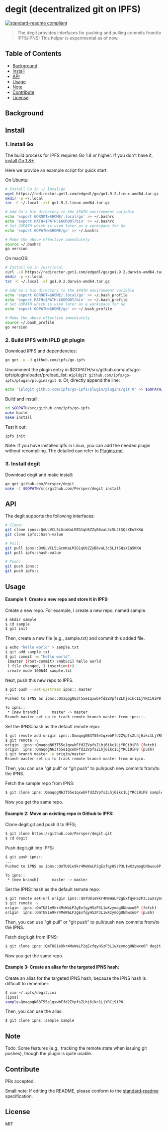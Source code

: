 # degit (decentralized git on IPFS)

[![standard-readme compliant](https://img.shields.io/badge/standard--readme-OK-green.svg?style=flat-square)](https://github.com/RichardLitt/standard-readme)

> The degit provides interfaces for pushing and pulling commits from/to IPFS/IPNS!
> This helper is experimental as of now.

## Table of Contents

- [Background](#background)
- [Install](#install)
- [API](#api)
- [Usage](#usage)
- [Note](#note)
- [Contribute](#contribute)
- [License](#license)

## Background

## Install

### 1. Install Go
The build process for IPFS requires Go 1.8 or higher. If you don't have it,
[install Go 1.8+](https://golang.org/doc/install).

Here we provide an example script for quick start.

On Ubuntu:
```bash
# Install Go in ~/.local/go
wget https://redirector.gvt1.com/edgedl/go/go1.9.2.linux-amd64.tar.gz
mkdir -p ~/.local
tar -C ~/.local -zxf go1.9.2.linux-amd64.tar.gz

# Add Go's bin directory to the $PATH environment variable
echo 'export GOROOT=$HOME/.local/go' >> ~/.bashrc
echo 'export PATH=$PATH:$GOROOT/bin' >> ~/.bashrc
# Set GOPATH which is used later as a workspace for Go
echo 'export GOPATH=$HOME/go' >> ~/.bashrc

# Make the above effective immediately
source ~/.bashrc
go version
```

On macOS:
```bash
# Install Go in /usr/local
curl -LO https://redirector.gvt1.com/edgedl/go/go1.9.2.darwin-amd64.tar.gz
mkdir -p ~/.local
tar -C ~/.local -xf go1.9.2.darwin-amd64.tar.gz

# Add Go's bin directory to the $PATH environment variable
echo 'export GOROOT=$HOME/.local/go' >> ~/.bash_profile
echo 'export PATH=$PATH:$GOROOT/bin' >> ~/.bash_profile
# Set GOPATH which is used later as a workspace for Go
echo 'export GOPATH=$HOME/go' >> ~/.bash_profile

# Make the above effective immediately
source ~/.bash_profile
go version
```

### 2. Build IPFS with IPLD git plugin

Download IPFS and dependencies:
```bash
go get -u -d github.com/ipfs/go-ipfs
```

Uncomment the plugin entry in $GOPATH/src/github.com/ipfs/go-ipfs/plugin/loader/preload_list: `#ipldgit github.com/ipfs/go-ipfs/plugin/plugins/git 0`. Or, directly append the line:
```bash
echo 'ipldgit github.com/ipfs/go-ipfs/plugin/plugins/git 0' >> $GOPATH/src/github.com/ipfs/go-ipfs/plugin/loader/preload_list
```

Build and install:
```bash
cd $GOPATH/src/github.com/ipfs/go-ipfs
make build
make install
```

Test it out:
```bash
ipfs init
```

Note: If you have installed ipfs in Linux, you can add the needed plugin
without recompiling. The detailed can refer to
[Plugins.md](https://github.com/ipfs/go-ipfs/blob/master/docs/plugins.md).

### 3. Install degit

Download degit and make install:
```bash
go get github.com/Persper/degit
make -C $GOPATH/src/github.com/Persper/degit install
```

## API

The degit supports the following interfaces:
```bash
# Clone:
git clone ipns::QmULVCL5LGcmKaLMZG1qU6ZZyB8vaL3c5LJtSQsXEu5KKW 
git clone ipfs::hash-value

# Pull:
git pull ipns::QmULVCL5LGcmKaLMZG1qU6ZZyB8vaL3c5LJtSQsXEu5KKW
git pull ipfs::hash-value

# Push:
git push ipns::
git push ipfs::
```

## Usage
#### Example 1: Create a new repo and store it in IPFS: 
Create a new repo. For example, I create a new repo, named sample.
```bash
$ mkdir sample
$ cd sample
$ git init
```
Then, create a new file (e.g., sample.txt) and commit this added file.
```bash
$ echo "hello world" > sample.txt
$ git add sample.txt
$ git commit -m "hello world"
 [master (root-commit) 74ab5c1] hello world
 1 file changed, 1 insertion(+)
 create mode 100644 sample.txt
```
Next, push this new repo to IPFS.
```bash
$ git push --set-upstream ipns:: master
...
Pushed to IPNS as ipns::QmaqogN63T55e1qxwbFfd2ZVpfsZLhj6ikc1LjYRCi9iP8

To ipns::
 * [new branch]      master -> master
Branch master set up to track remote branch master from ipns::.
```
Set the IPNS::hash as the default remote repo:
```bash
$ git remote add origin ipns::QmaqogN63T55e1qxwbFfd2ZVpfsZLhj6ikc1LjYRCi9iP8
$ git remote -v
origin	ipns::QmaqogN63T55e1qxwbFfd2ZVpfsZLhj6ikc1LjYRCi9iP8 (fetch)
origin	ipns::QmaqogN63T55e1qxwbFfd2ZVpfsZLhj6ikc1LjYRCi9iP8 (push)
$ git branch master -u origin/master
Branch master set up to track remote branch master from origin.
```
Then, you can use "git pull" or "git push" to pull/push new commits from/to the IPNS.

Fetch the sample repo from IPNS:
```bash
$ git clone ipns::QmaqogN63T55e1qxwbFfd2ZVpfsZLhj6ikc1LjYRCi9iP8 sample
```
Now you get the same repo.

#### Example 2: Move an existing repo in Github to IPFS: 
Clone degit.git and push it to IPFS; 
```bash
$ git clone https://github.com/Persper/degit.git
$ cd degit
```
Push degit.git into IPFS:
```bash
$ git push ipns::
...
Pushed to IPNS as ipns::QmTU81e9kr4MeWaLP2gExfqyHSzP3L1wXzymogUNbwxu6P

To ipns::
 * [new branch]      master -> master
```
Set the IPNS::hash as the default remote repo:
```bash
$ git remote set-url origin ipns::QmTU81e9kr4MeWaLP2gExfqyHSzP3L1wXzymogUNbwxu6P
$ git remote -v
origin	ipns::QmTU81e9kr4MeWaLP2gExfqyHSzP3L1wXzymogUNbwxu6P (fetch)
origin	ipns::QmTU81e9kr4MeWaLP2gExfqyHSzP3L1wXzymogUNbwxu6P (push)
```
Then, you can use "git pull" or "git push" to pull/push new commits from/to the IPNS. 

Fetch degit.git from IPNS:
```bash
$ git clone ipns::QmTU81e9kr4MeWaLP2gExfqyHSzP3L1wXzymogUNbwxu6P degit
```
Now you get the same repo.

#### Example 3: Create an alias for the targeted IPNS hash:
Create an alias for the targeted IPNS hash, because the IPNS hash is difficult to remember:
```bash
$ vim ~/.ipfs/degit.ini
[ipns]
sample=QmaqogN63T55e1qxwbFfd2ZVpfsZLhj6ikc1LjYRCi9iP8
```
Then, you can use the alias:
```bash
$ git clone ipns::sample sample
```

## Note

Todo: Some features (e.g., tracking the remote state when issuing git pushes), though the plugin is quite usable.

## Contribute

PRs accepted.

Small note: If editing the README, please conform to the [standard-readme](https://github.com/RichardLitt/standard-readme) specification.

## License

MIT
